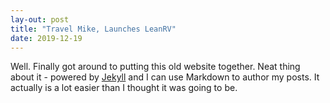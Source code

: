 ```yaml
---
lay-out: post
title: "Travel Mike, Launches LeanRV"
date: 2019-12-19
---
```


Well. Finally got around to putting this old website together. Neat thing about it - powered by [Jekyll](http://jekyllrb.com) and I can use Markdown to author my posts. It actually is a lot easier than I thought it was going to be.
